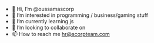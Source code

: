 - 👋 Hi, I’m @oussamascorp
- 👀 I’m interested in programming / business/gaming stuff
- 🌱 I’m currently learning js 
- 💞️ I’m looking to collaborate on 
- 📫 How to reach me hr@scorpteam.com

<!---
oussamascorp/oussamascorp is a ✨ special ✨ repository because its `README.md` (this file) appears on your GitHub profile.
You can click the Preview link to take a look at your changes.
--->
